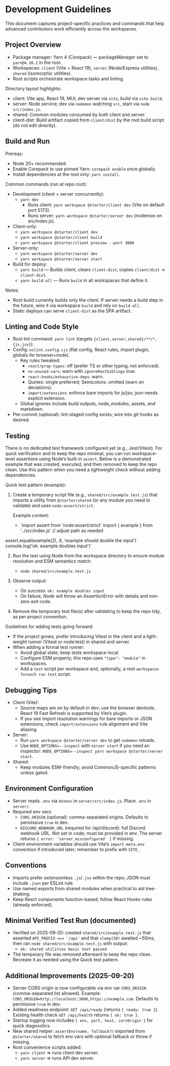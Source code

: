 # Development Guidelines

This document captures project-specific practices and commands that help advanced contributors work efficiently across the workspaces.

## Project Overview
- Package manager: Yarn 4 (Corepack) — packageManager set to `yarn@4.10.2` in the root.
- Workspaces: `client` (Vite + React 19), `server` (Node/Express utilities), `shared` (isomorphic utilities).
- Root scripts orchestrate workspace tasks and linting.

Directory layout highlights:
- client: Vite app, React 19, MUI; dev server via `vite`, build via `vite build`.
- server: Node service; dev via `nodemon` watching `src`, start via `node src/index.js`.
- shared: Common modules consumed by both client and server.
- client-dist: Build artifact copied from `client/dist` by the root build script (do not edit directly).

## Build and Run
Prereqs:
- Node 20+ recommended.
- Enable Corepack to use pinned Yarn: `corepack enable` once globally.
- Install dependencies at the root only: `yarn install`.

Common commands (run at repo root):
- Development (client + server concurrently):
  - `yarn dev`
    - Runs client: `yarn workspace @starter/client dev` (Vite on default port 5173).
    - Runs server: `yarn workspace @starter/server dev` (nodemon on src/index.js).
- Client-only:
  - `yarn workspace @starter/client dev`
  - `yarn workspace @starter/client build`
  - `yarn workspace @starter/client preview --port 3000`
- Server-only:
  - `yarn workspace @starter/server dev`
  - `yarn workspace @starter/server start`
- Build for deploy:
  - `yarn build` — Builds client, clears `client-dist`, copies `client/dist` -> `client-dist`.
  - `yarn build-all` — Runs `build` in all workspaces that define it.

Notes:
- Root build currently builds only the client. If server needs a build step in the future, wire it via workspace `build` and rely on `build-all`.
- Static deploys can serve `client-dist` as the SPA artifact.

## Linting and Code Style
- Root lint command: `yarn lint` (targets `{client,server,shared}/**/*.{js,jsx}`).
- Config: `eslint.config.cjs` (flat config, React rules, import plugin, globals for browser+node).
  - Key rules tweaked:
    - `react/prop-types`: off (prefer TS or other typing; not enforced).
    - `no-unused-vars`: warn with `ignoreRestSiblings` true.
    - `react-hooks/exhaustive-deps`: warn.
    - Quotes: single preferred; Semicolons: omitted (warn on deviations).
    - `import/extensions`: enforce bare imports for js/jsx; json needs explicit extension.
  - Global ignores include build outputs, node_modules, assets, and markdown.
- Pre-commit (optional): lint-staged config exists; wire into git hooks as desired.

## Testing
There is no dedicated test framework configured yet (e.g., Jest/Vitest). For quick verification and to keep the repo minimal, you can run workspace-level assertions using Node’s built-in `assert`. Below is a demonstrated example that was created, executed, and then removed to keep the repo clean. Use this pattern when you need a lightweight check without adding dependencies.

Quick test pattern (example):
1. Create a temporary script file (e.g., `shared/src/example.test.js`) that imports a utility from `@starter/shared` (or any module you need to validate) and uses `node:assert/strict`.

   Example content:
   - `import assert from 'node:assert/strict'
import { example } from '../src/index.js' // adjust path as needed

assert.equal(example(2), 4, 'example should double the input')
console.log('ok: example doubles input')`

2. Run the test using Node from the workspace directory to ensure module resolution and ESM semantics match:
   - `node shared/src/example.test.js`

3. Observe output:
   - On success: `ok: example doubles input`
   - On failure, Node will throw an AssertionError with details and non-zero exit code.

4. Remove the temporary test file(s) after validating to keep the repo tidy, as per project convention.

Guidelines for adding tests going forward:
- If the project grows, prefer introducing Vitest in the client and a light-weight runner (Vitest or node:test) in shared and server.
- When adding a formal test runner:
  - Avoid global state; keep tests workspace-local.
  - Configure ESM properly; this repo uses `"type": "module"` in workspaces.
  - Add a `test` script per workspace and, optionally, a root `workspaces foreach run test` script.

## Debugging Tips
- Client (Vite):
  - Source maps are on by default in dev; use the browser devtools. React 19 Fast Refresh is supported by Vite’s plugin.
  - If you see import resolution warnings for bare imports or JSON extensions, check `import/extensions` rule alignment and Vite aliasing.
- Server:
  - Run `yarn workspace @starter/server dev` to get `nodemon` reloads.
  - Use `NODE_OPTIONS=--inspect` with `server start` if you need an inspector: `NODE_OPTIONS=--inspect yarn workspace @starter/server start`.
- Shared:
  - Keep modules ESM-friendly; avoid CommonJS-specific patterns unless gated.

## Environment Configuration
- Server reads `.env` via `dotenv` in `server/src/index.js`. Place `.env` in `server/`.
- Required env vars:
  - `CORS_ORIGIN` (optional): comma-separated origins. Defaults to permissive `true` in dev.
  - `DISCORD_WEBHOOK_URL` (required for /api/discord): full Discord webhook URL. Not set in code; must be provided in env. The server returns `{ error: 'server_misconfigured' }` if missing.
- Client environment variables should use Vite’s `import.meta.env` convention if introduced later; remember to prefix with `VITE_`.

## Conventions
- Imports prefer extensionless `.js`/`.jsx` within the repo; JSON must include `.json` per ESLint rule.
- Use named exports from shared modules when practical to aid tree-shaking.
- Keep React components function-based; follow React Hooks rules (already enforced).

## Minimal Verified Test Run (documented)
- Verified on 2025-09-20: created `shared/src/example.test.js` that asserted `API_PREFIX === '/api'` and that `sleep(50)` awaited ~50ms, then ran `node shared/src/example.test.js` with output:
  - `ok: shared utilities basic test passed`
- The temporary file was removed afterward to keep the repo clean. Recreate it as needed using the Quick test pattern.


## Additional Improvements (2025-09-20)
- Server CORS origin is now configurable via env var `CORS_ORIGIN` (comma-separated list allowed). Example: `CORS_ORIGIN=http://localhost:3000,https://example.com`. Defaults to permissive `true` in dev.
- Added readiness endpoint: `GET /api/ready` (returns `{ ready: true }`). Existing health check `GET /api/health` returns `{ ok: true }`.
- Startup logging now includes `{ env, port, host, corsOrigin }` for quick diagnostics.
- New shared helper: `assertEnv(name, fallback?)` exported from `@starter/shared` to fetch env vars with optional fallback or throw if missing.
- Root convenience scripts added:
  - `yarn client` => runs client dev server.
  - `yarn server` => runs API dev server.
